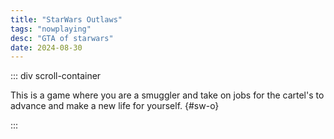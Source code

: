 ```yaml
---
title: "StarWars Outlaws"
tags: "nowplaying"
desc: "GTA of starwars"
date: 2024-08-30
---
```


::: div scroll-container

This is a game where you are a smuggler and take on jobs for the cartel's to advance and make a new life for yourself. {#sw-o}

:::